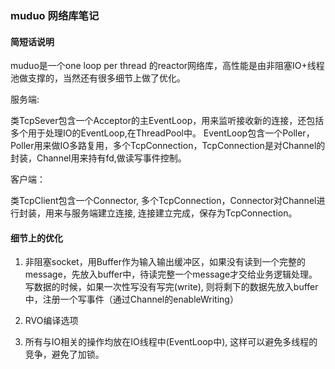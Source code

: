 ### muduo 网络库笔记

#### 简短话说明
muduo是一个one loop per thread 的reactor网络库，高性能是由非阻塞IO+线程池做支撑的，当然还有很多细节上做了优化。

服务端:

类TcpSever包含一个Acceptor的主EventLoop，用来监听接收新的连接，还包括多个用于处理IO的EventLoop,在ThreadPool中。
EventLoop包含一个Poller，Poller用来做IO多路复用，多个TcpConnection，TcpConnection是对Channel的封装，Channel用来持有fd,做读写事件控制。

客户端：

类TcpClient包含一个Connector, 多个TcpConnection，Connector对Channel进行封装，用来与服务端建立连接, 连接建立完成，保存为TcpConnection。

#### 细节上的优化

1. 非阻塞socket，用Buffer作为输入输出缓冲区，如果没有读到一个完整的message，先放入buffer中，待读完整一个message才交给业务逻辑处理。
写数据的时候，如果一次性写没有写完(write), 则将剩下的数据先放入buffer中，注册一个写事件（通过Channel的enableWriting）

2. RVO编译选项

3. 所有与IO相关的操作均放在IO线程中(EventLoop中), 这样可以避免多线程的竞争，避免了加锁。

